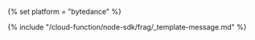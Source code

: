 {% set platform = "bytedance" %}

{% include "/cloud-function/node-sdk/frag/_template-message.md" %}
